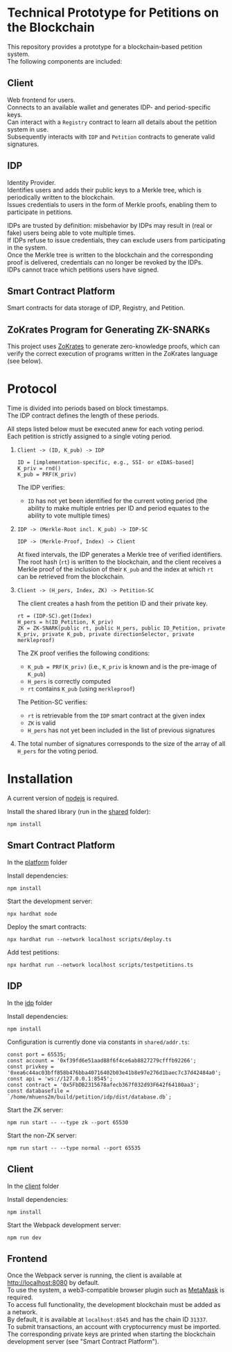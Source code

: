 # Technical Prototype for Petitions on the Blockchain

This repository provides a prototype for a blockchain-based petition system.  
The following components are included:

## Client

Web frontend for users.  
Connects to an available wallet and generates IDP- and period-specific keys.  
Can interact with a `Registry` contract to learn all details about the petition system in use.  
Subsequently interacts with `IDP` and `Petition` contracts to generate valid signatures.

## IDP

Identity Provider.  
Identifies users and adds their public keys to a Merkle tree, which is periodically written to the blockchain.  
Issues credentials to users in the form of Merkle proofs, enabling them to participate in petitions.

IDPs are trusted by definition: misbehavior by IDPs may result in (real or fake) users being able to vote multiple times.  
If IDPs refuse to issue credentials, they can exclude users from participating in the system.  
Once the Merkle tree is written to the blockchain and the corresponding proof is delivered, credentials can no longer be revoked by the IDPs.  
IDPs cannot trace which petitions users have signed.

## Smart Contract Platform

Smart contracts for data storage of IDP, Registry, and Petition.

## ZoKrates Program for Generating ZK-SNARKs

This project uses [ZoKrates](https://zokrates.github.io) to generate zero-knowledge proofs, which can verify the correct execution of programs written in the ZoKrates language (see below).

# Protocol

Time is divided into periods based on block timestamps.  
The IDP contract defines the length of these periods.

All steps listed below must be executed anew for each voting period.  
Each petition is strictly assigned to a single voting period.

1.  `Client -> (ID, K_pub) -> IDP`
    ```
    ID = [implementation-specific, e.g., SSI- or eIDAS-based]
    K_priv = rnd()
    K_pub = PRF(K_priv)
    ```

    The IDP verifies:
    - `ID` has not yet been identified for the current voting period (the ability to make multiple entries per ID and period equates to the ability to vote multiple times)

2.  `IDP -> (Merkle-Root incl. K_pub) -> IDP-SC`

    `IDP -> (Merkle-Proof, Index) -> Client`

    At fixed intervals, the IDP generates a Merkle tree of verified identifiers. The root hash (`rt`) is written to the blockchain, and the client receives a Merkle proof of the inclusion of their `K_pub` and the index at which `rt` can be retrieved from the blockchain.

3.  `Client -> (H_pers, Index, ZK) -> Petition-SC`

    The client creates a hash from the petition ID and their private key.

    ```
    rt = (IDP-SC).get(Index)
    H_pers = h(ID_Petition, K_priv)
    ZK = ZK-SNARK(public rt, public H_pers, public ID_Petition, private K_priv, private K_pub, private directionSelector, private merkleproof)
    ```

    The ZK proof verifies the following conditions:
     - `K_pub = PRF(K_priv)` (i.e., `K_priv` is known and is the pre-image of `K_pub`)
    - `H_pers` is correctly computed
    - `rt` contains `K_pub` (using `merkleproof`)

    The Petition-SC verifies:
    - `rt` is retrievable from the `IDP` smart contract at the given index
    - `ZK` is valid
    - `H_pers` has not yet been included in the list of previous signatures

4.  The total number of signatures corresponds to the size of the array of all `H_pers` for the voting period.

# Installation

A current version of [nodejs](https://nodejs.org) is required.

Install the shared library (run in the [shared](shared) folder):
```
npm install
```

## Smart Contract Platform
In the [platform](platform) folder

Install dependencies:
```
npm install
```

Start the development server:
```
npx hardhat node
```

Deploy the smart contracts:
```
npx hardhat run --network localhost scripts/deploy.ts
```

Add test petitions:
```
npx hardhat run --network localhost scripts/testpetitions.ts
```

## IDP
In the [idp](idp) folder

Install dependencies:
```
npm install
```

Configuration is currently done via constants in `shared/addr.ts`:
```
const port = 65535;
const account = '0xf39fd6e51aad88f6f4ce6ab8827279cfffb92266';
const privkey = '0xea6c44ac03bff858b476bba40716402b03e41b8e97e276d1baec7c37d42484a0';
const api = 'ws://127.0.0.1:8545';
const contract = '0x5FbDB2315678afecb367f032d93F642f64180aa3';
const databasefile = `/home/mhuens2m/build/petition/idp/dist/database.db`;
```

Start the ZK server:
```
npm run start -- --type zk --port 65530
```

Start the non-ZK server:
```
npm run start -- --type normal --port 65535
```

## Client
In the [client](client) folder

Install dependencies:
```
npm install
```

Start the Webpack development server:
```
npm run dev
```

## Frontend

Once the Webpack server is running, the client is available at [http://localhost:8080](http://localhost:8080) by default.  
To use the system, a web3-compatible browser plugin such as [MetaMask](https://metamask.io) is required.  
To access full functionality, the development blockchain must be added as a network.  
By default, it is available at `localhost:8545` and has the chain ID `31337`.  
To submit transactions, an account with cryptocurrency must be imported.  
The corresponding private keys are printed when starting the blockchain development server (see "Smart Contract Platform").
